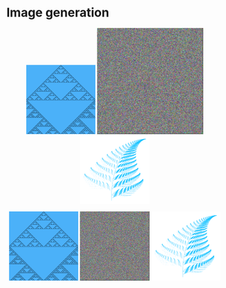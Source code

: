# Image generation

<p align="center">
  <img width="32%" height="32%" src="./ret_images/sierpinski_triangle.png">
  <img width="49%" height="32%" src="./ret_images/rnd_image.png">
  <img width="32%" height="32%" src="./ret_images/barnsley_fern.png">
</p>

<p align="center">
  <img width="32%" height="32%" src="./ret_images/sierpinski_triangle.png">
  <img width="32%" height="32%" src="./ret_images/rnd_image.png">
  <img width="32%" height="32%" src="./ret_images/barnsley_fern.png">
</p>
